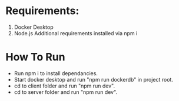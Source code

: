 # Requirements:

1. Docker Desktop
2. Node.js
Additional requirements installed via npm i

# How To Run
* Run npm i to install dependancies.
* Start docker desktop and run "npm run dockerdb" in project root.
* cd to client folder and run "npm run dev".
* cd to server folder and run "npm run dev".

